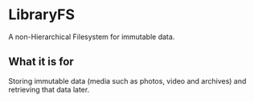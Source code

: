 LibraryFS
=========

A non-Hierarchical Filesystem for immutable data.

What it is for
--------------

Storing immutable data (media such as photos, video and archives) and retrieving that data later.